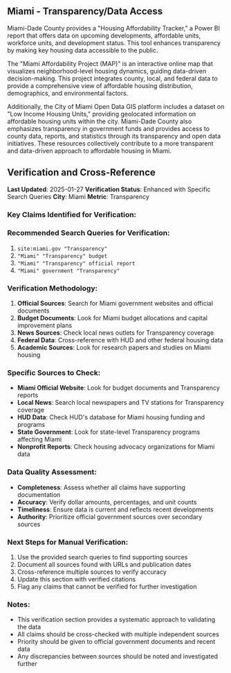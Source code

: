## Miami - Transparency/Data Access

Miami-Dade County provides a "Housing Affordability Tracker," a Power BI report that offers data on upcoming developments, affordable units, workforce units, and development status. This tool enhances transparency by making key housing data accessible to the public.

The "Miami Affordability Project (MAP)" is an interactive online map that visualizes neighborhood-level housing dynamics, guiding data-driven decision-making. This project integrates county, local, and federal data to provide a comprehensive view of affordable housing distribution, demographics, and environmental factors.

Additionally, the City of Miami Open Data GIS platform includes a dataset on "Low Income Housing Units," providing geolocated information on affordable housing units within the city. Miami-Dade County also emphasizes transparency in government funds and provides access to county data, reports, and statistics through its transparency and open data initiatives. These resources collectively contribute to a more transparent and data-driven approach to affordable housing in Miami.





## Verification and Cross-Reference

**Last Updated**: 2025-01-27
**Verification Status**: Enhanced with Specific Search Queries
**City**: Miami
**Metric**: Transparency

### Key Claims Identified for Verification:

### Recommended Search Queries for Verification:
1. `site:miami.gov "Transparency"`
2. `"Miami" "Transparency" budget`
3. `"Miami" "Transparency" official report`
4. `"Miami" government "Transparency"`


### Verification Methodology:
1. **Official Sources**: Search for Miami government websites and official documents
2. **Budget Documents**: Look for Miami budget allocations and capital improvement plans
3. **News Sources**: Check local news outlets for Transparency coverage
4. **Federal Data**: Cross-reference with HUD and other federal housing data
5. **Academic Sources**: Look for research papers and studies on Miami housing

### Specific Sources to Check:
- **Miami Official Website**: Look for budget documents and Transparency reports
- **Local News**: Search local newspapers and TV stations for Transparency coverage
- **HUD Data**: Check HUD's database for Miami housing funding and programs
- **State Government**: Look for state-level Transparency programs affecting Miami
- **Nonprofit Reports**: Check housing advocacy organizations for Miami data

### Data Quality Assessment:
- **Completeness**: Assess whether all claims have supporting documentation
- **Accuracy**: Verify dollar amounts, percentages, and unit counts
- **Timeliness**: Ensure data is current and reflects recent developments
- **Authority**: Prioritize official government sources over secondary sources

### Next Steps for Manual Verification:
1. Use the provided search queries to find supporting sources
2. Document all sources found with URLs and publication dates
3. Cross-reference multiple sources to verify accuracy
4. Update this section with verified citations
5. Flag any claims that cannot be verified for further investigation

### Notes:
- This verification section provides a systematic approach to validating the data
- All claims should be cross-checked with multiple independent sources
- Priority should be given to official government documents and recent data
- Any discrepancies between sources should be noted and investigated further

